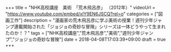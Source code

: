 +++
title =  "NHK高校講座　美術　「荒木飛呂彦」 （2012年）"
videoUrl = "https://www.youtube.com/embed/xIY9EN6JSCQ?rel=o"
categories = ["図画工作"]
description = "漫画家の荒木飛呂彦に学ぶ美術の授業！週刊少年ジャンプ連載開始された「ジョジョの奇妙な冒険」シリーズは一体どうやって生まれたのか！？"
tags = ["NHK高校講座","荒木飛呂彦","美術","週刊少年ジャンプ","ジョジョの奇妙な冒険"]
date = 2018-04-08T17:03:39+09:00
draft = true
+++

